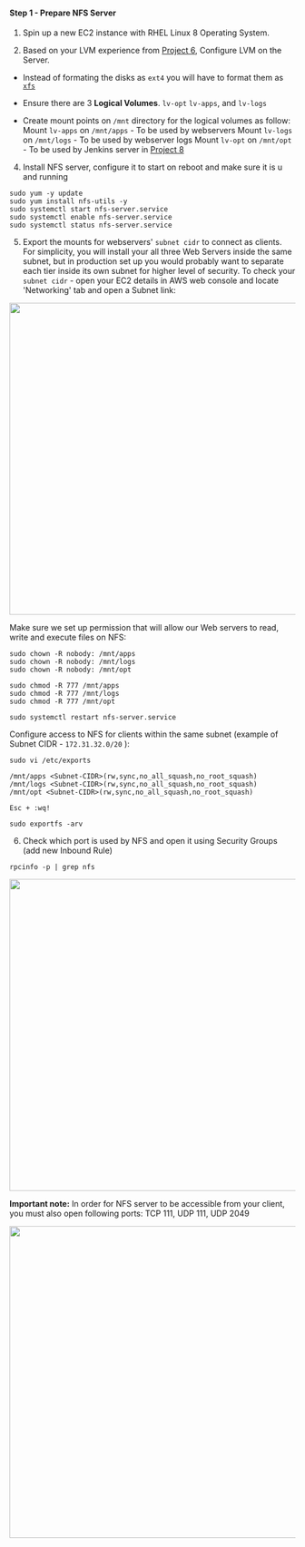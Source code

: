 #### Step 1 - Prepare NFS Server

1. Spin up a new EC2 instance with RHEL Linux 8 Operating System.

2. Based on your LVM experience from [Project 6](https://dareyio-pbl-progressive.readthedocs-hosted.com/en/latest/project6.html), Configure LVM on the Server.

- Instead of formating the disks as `ext4` you will have to format them as [`xfs`](https://en.wikipedia.org/wiki/XFS)

- Ensure there are 3 **Logical Volumes**. `lv-opt` `lv-apps`, and `lv-logs`

- Create mount points on `/mnt` directory for the logical volumes as follow:
     Mount `lv-apps` on `/mnt/apps`  - To be used by webservers
     Mount `lv-logs` on  `/mnt/logs` - To be used by webserver logs
     Mount `lv-opt`  on  `/mnt/opt`  - To be used by Jenkins server in [Project 8](https://dareyio-pbl-progressive.readthedocs-hosted.com/en/latest/project8.html)

4. Install NFS server, configure it to start on reboot and make sure it is u and running

```
sudo yum -y update
sudo yum install nfs-utils -y
sudo systemctl start nfs-server.service
sudo systemctl enable nfs-server.service
sudo systemctl status nfs-server.service
```

5. Export the mounts for webservers' `subnet cidr` to connect as clients. For simplicity, you will install your all three Web Servers inside the same subnet, but in production set up you would probably want to separate each tier inside its own subnet for higher level of security.
To check your `subnet cidr` - open your EC2 details in AWS web console and locate 'Networking' tab and open a Subnet link:

<img src="https://dareyio-nonprod-pbl-projects.s3.eu-west-2.amazonaws.com/project7/EC2_subnet.png" width="936px" height="550px">


Make sure we set up permission that will allow our Web servers to read, write and execute files on NFS:
```
sudo chown -R nobody: /mnt/apps
sudo chown -R nobody: /mnt/logs
sudo chown -R nobody: /mnt/opt

sudo chmod -R 777 /mnt/apps
sudo chmod -R 777 /mnt/logs
sudo chmod -R 777 /mnt/opt

sudo systemctl restart nfs-server.service
```

Configure access to NFS for clients within the same subnet (example of Subnet CIDR - `172.31.32.0/20` ):

```
sudo vi /etc/exports

/mnt/apps <Subnet-CIDR>(rw,sync,no_all_squash,no_root_squash)
/mnt/logs <Subnet-CIDR>(rw,sync,no_all_squash,no_root_squash)
/mnt/opt <Subnet-CIDR>(rw,sync,no_all_squash,no_root_squash)

Esc + :wq!

sudo exportfs -arv
```

6. Check which port is used by NFS and open it using Security Groups (add new Inbound Rule)

```
rpcinfo -p | grep nfs
```

<img src="https://dareyio-nonprod-pbl-projects.s3.eu-west-2.amazonaws.com/project7/nfs_port.png" width="936px" height="550px">


**Important note:** In order for NFS server to be accessible from your client, you must also open following ports: TCP 111, UDP 111, UDP 2049

<img src="https://dareyio-nonprod-pbl-projects.s3.eu-west-2.amazonaws.com/project7/nfs_port_open.png" width="936px" height="550px">

